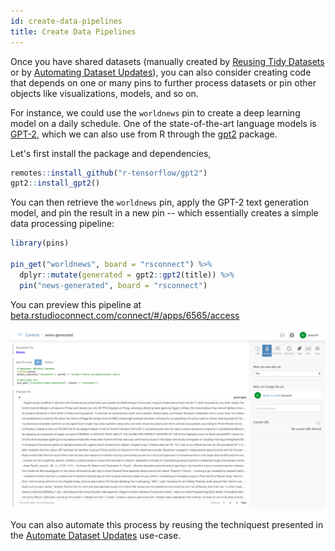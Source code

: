 ```yaml
---
id: create-data-pipelines
title: Create Data Pipelines
---
```


Once you have shared datasets (manually created by [Reusing Tidy Datasets](reuse-tidy-datasets.htm) or by [Automating Dataset Updates](automate-dataset-updates.html)), you can also consider creating code that depends on one or many pins to further process datasets or pin other objects like visualizations, models, and so on.

For instance, we could use the `worldnews` pin to create a deep learning model on a daily schedule. One of the state-of-the-art language models is [GPT-2](https://openai.com/blog/better-language-models/), which we can also use from R through the [gpt2](https://github.com/r-tensorflow/gpt2/) package.

Let's first install the package and dependencies,

```r
remotes::install_github("r-tensorflow/gpt2")
gpt2::install_gpt2()
```

You can then retrieve the `worldnews` pin, apply the GPT-2 text generation model, and pin the result in a new pin -- which essentially creates a simple data processing pipeline:

```r
library(pins)

pin_get("worldnews", board = "rsconnect") %>%
  dplyr::mutate(generated = gpt2::gpt2(title)) %>%
  pin("news-generated", board = "rsconnect")
```

You can preview this pipeline at [beta.rstudioconnect.com/connect/#/apps/6565/access](https://beta.rstudioconnect.com/connect/#/apps/6565/access)

[![](/images/docs/create-pipelines-rsconnect.png)](https://beta.rstudioconnect.com/connect/#/apps/6565/access)

You can also automate this process by reusing the techniquest presented in the [Automate Dataset Updates](automate-dataset-updates.html) use-case.
